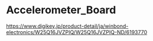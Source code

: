 
# Accelerometer_Board
https://www.digikey.jp/product-detail/ja/winbond-electronics/W25Q16JVZPIQ/W25Q16JVZPIQ-ND/6193770


